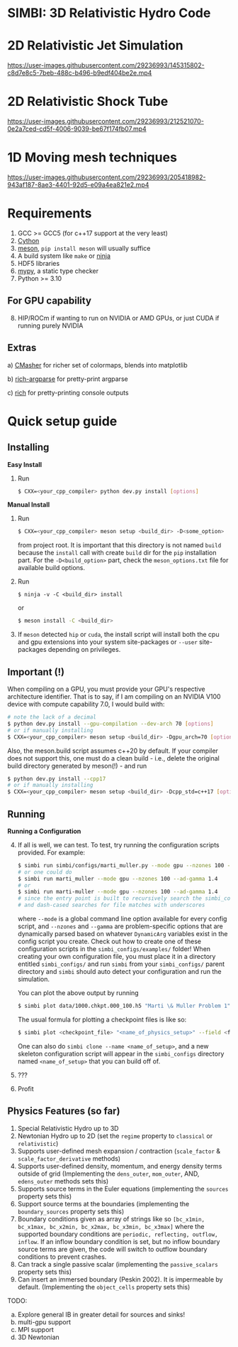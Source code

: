 # SIMBI: 3D Relativistic Hydro Code

# 2D Relativistic Jet Simulation

<https://user-images.githubusercontent.com/29236993/145315802-c8d7e8c5-7beb-488c-b496-b9edf404be2e.mp4>

# 2D Relativistic Shock Tube

<https://user-images.githubusercontent.com/29236993/212521070-0e2a7ced-cd5f-4006-9039-be67f174fb07.mp4>



# 1D Moving mesh techniques

<https://user-images.githubusercontent.com/29236993/205418982-943af187-8ae3-4401-92d5-e09a4ea821e2.mp4>



# Requirements

1)  GCC >= GCC5 (for c++17 support at the very least)
2)  [Cython](https://cython.org/)
3)  [meson](https://mesonbuild.com/Getting-meson.html), 
    `pip install meson` will usually suffice
4)  A build system like `make` or
    [ninja](https://github.com/ninja-build/ninja/wiki/Pre-built-Ninja-packages)
5)  HDF5 libraries
6)  [mypy](https://mypy-lang.org/), a static type checker
7)  Python >= 3.10

## For GPU capability

8)  HIP/ROCm if wanting to run on NVIDIA or AMD GPUs, or just CUDA if
    running purely NVIDIA
## Extras
a) [CMasher](https://cmasher.readthedocs.io/) for richer set of colormaps, blends into matplotlib

b) [rich-argparse](https://pypi.org/project/rich-argparse/) for pretty-print argparse

c) [rich](https://github.com/Textualize/rich) for pretty-printing console outputs
# Quick setup guide
## Installing
<strong>Easy Install</strong>
1) Run 
    ```bash
    $ CXX=<your_cpp_compiler> python dev.py install [options]
    ```

<strong>Manual Install</strong>
1)  Run

    ``` bash
    $ CXX=<your_cpp_compiler> meson setup <build_dir> -D<some_option>
    ```

    from project root. It is important that this directory is not named
    `build` because the `install` call with create `build` dir for the `pip`
    installation part. For the `-D<build_option>` part, check the
    `meson_options.txt` file for available build options.

2)  Run
    ``` bashbool
    $ ninja -v -C <build_dir> install
    ```

    or

    ``` bash
    $ meson install -C <build_dir>
    ```

3)  If `meson` detected `hip` or `cuda`, the install script will install
    both the cpu and gpu extensions into your system site-packages or
    `--user` site-packages depending on privileges.
## Important (!)
When compiling on a GPU, you must provide your GPU's respective architecture identifier.
That is to say, if I am compiling on an NVIDIA V100 device with compute capability 7.0, I would
build with:
```bash
# note the lack of a decimal
$ python dev.py install --gpu-compilation --dev-arch 70 [options]
# or if manually installing
$ CXX=<your_cpp_compiler> meson setup <build_dir> -Dgpu_arch=70 [options]
```
Also, the meson.build script assumes c++20 by default. If your compiler
does not support this, one must do a clean build - i.e., delete the original build directory generated by meson(!) -  and run
```bash
$ python dev.py install --cpp17
# or if manually installing
$ CXX=<your_cpp_compiler> meson setup <build_dir> -Dcpp_std=c++17 [options]
```

## Running
<strong>Running a Configuration</strong>

4)  If all is well, we can test. To test, try running the configuration
    scripts provided. For example:

    ``` bash
    $ simbi run simbi/configs/marti_muller.py --mode gpu --nzones 100 --ad-gamma 1.4 
    # or one could do 
    $ simbi run marti_muller --mode gpu --nzones 100 --ad-gamma 1.4
    # or 
    $ simbi run marti-muller --mode gpu --nzones 100 --ad-gamma 1.4
    # since the entry point is built to recursively search the simbi_configs/ folder for valid .py scripts
    # and dash-cased searches for file matches with underscores
    ```

    where `--mode` is a global command line option available for every
    config script, and `--nzones` and `--gamma` are problem-specific options
    that are dynamically parsed based on whatever `DynamicArg` variables
    exist in the config script you create. Check out how to create one of
    these configuration scripts in the `simbi_configs/examples/` folder! When creating
    your own configuration file, you must place it in a directory entitled `simbi_configs/` and run `simbi` from your `simbi_configs/` parent directory and `simbi` should auto detect your configuration and run the simulation.

    You can plot the above output by running 
    ``` bash
    $ simbi plot data/1000.chkpt.000_100.h5 "Marti \& Muller Problem 1" --field rho v p --tex
    ```

    The usual formula for plotting a checkpoint files is like so:
    ``` bash
    $ simbi plot <checkpoint_file> "<name_of_physics_setup>" --field <field_string> [options]
    ```
    One can also do `simbi clone --name <name_of_setup>`, and a new skeleton configuration script will appear in the `simbi_configs` directory named `<name_of_setup>` that you can build off of. 
5)  ???
6)  Profit

## Physics Features (so far)
1) Special Relativistic Hydro up to 3D
2) Newtonian Hydro up to 2D (set the `regime` property to `classical` or `relativistic`)
3) Supports user-defined mesh expansion / contraction (`scale_factor` & `scale_factor_derivative` methods)
4) Supports user-defined density, momentum, and energy density terms outside of grid (Implementing the `dens_outer`, `mom_outer`, AND, `edens_outer` methods sets this)
5) Supports source terms in the Euler equations (implementing the `sources` property sets this)
6) Support source terms at the boundaries (implementing the `boundary_sources` property sets this)
7) Boundary conditions given as array of strings like so `[bc_x1min, bc_x1max, bc_x2min, bc_x2max, bc_x3min, bc_x3max]` where the supported boundary conditions are `periodic, reflecting, outflow, inflow`. If an inflow boundary condition is set, but no inflow boundary source terms are given, the code will switch to outflow boundary conditions to prevent crashes. 
8) Can track a single passive scalar (implementing the `passive_scalars` property sets this)
9) Can insert an immersed boundary (Peskin 2002). It is impermeable by default. (Implementing the `object_cells` property sets this)

TODO: 
<ol type="a">
  <li>Explore general IB in greater detail for sources and sinks!</li>
  <li>multi-gpu support</li>
  <li>MPI support</li>
  <li>3D Newtonian</li>
</ol>





